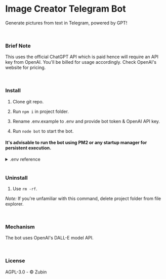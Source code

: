 # Image Creator Telegram Bot

Generate pictures from text in Telegram, powered by GPT!

<br>

### Brief Note

This uses the official ChatGPT API which is paid hence will require an API key from OpenAI. You'll be billed for usage accordingly. Check OpenAI's website for pricing.

<br>

### Install

1. Clone git repo.
2. Run ```npm i``` in project folder.
3. Rename .env.example to .env and provide bot token & OpenAI API key.

4. Run ```node bot``` to start the bot.

#### It's advisable to run the bot using PM2 or any startup manager for persistent execution.

<details>

<summary>
.env reference
</summary>

<br>

BOT_ADMIN refers to the channel/user ID for logging purposes.

</details>

<br>

### Uninstall

1. Use ```rm -rf```.

*Note:* If you're unfamiliar with this command, delete project folder from file explorer.

<br>

### Mechanism

The bot uses OpenAI's DALL-E model API.

<br>

### License

AGPL-3.0 - ©️ Zubin